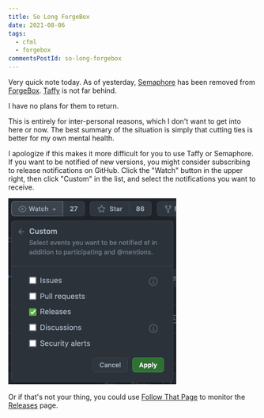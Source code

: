 ```yaml
---
title: So Long ForgeBox
date: 2021-08-06
tags:
  - cfml
  - forgebox
commentsPostId: so-long-forgebox
---
```


Very quick note today. As of yesterday, [Semaphore][semaphore] has been removed from [ForgeBox][fb]. [Taffy][taffy] is not far behind.

I have no plans for them to return.

This is entirely for inter-personal reasons, which I don't want to get into here or now. The best summary of the situation is simply that cutting ties is better for my own mental health.

I apologize if this makes it more difficult for you to use Taffy or Semaphore. If you want to be notified of new versions, you might consider subscribing to release notifications on GitHub. Click the "Watch" button in the upper right, then click "Custom" in the list, and select the notifications you want to receive.

![How to get release notifications on GitHub](/img/2021/release-notifications.png)

Or if that's not your thing, you could use [Follow That Page][ftp] to monitor the [Releases][releases] page.

[taffy]: https://taffy.io/
[semaphore]: https://github.com/atuttle/semaphore
[fb]: https://forgebox.io/
[ftp]: https://followthatpage.com/
[releases]: https://github.com/atuttle/Taffy/releases
